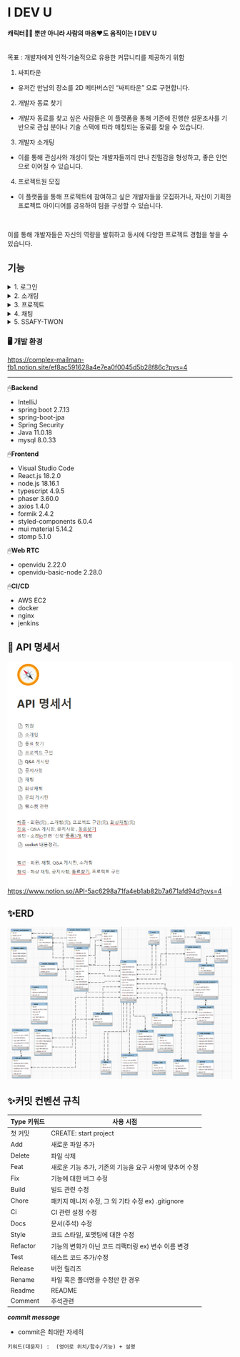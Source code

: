 # I DEV U
**캐릭터🧝‍♂️ 뿐만 아니라 사람의 마음❤️도 움직이는 I DEV U**
<br><br><br>
목표 : 개발자에게 인적·기술적으로 유용한 커뮤니티를 제공하기 위함

1. 싸피타운

 - 유저간 만남의 장소를 2D 메타버스인 “싸피타운” 으로 구현합니다. 

2. 개발자 동료 찾기

 - 개발자 동료를 찾고 싶은 사람들은 이 플랫폼을 통해 기존에 진행한 설문조사를 기반으로 관심 분야나 기술 스택에 따라 매칭되는 동료를 찾을 수 있습니다. 

3. 개발자 소개팅

 - 이를 통해 관심사와 개성이 맞는 개발자들끼리 만나 친밀감을 형성하고, 좋은 인연으로 이어질 수 있습니다.

4. 프로젝트원 모집

 - 이 플랫폼을 통해 프로젝트에 참여하고 싶은 개발자들을 모집하거나, 자신이 기획한 프로젝트 아이디어를 공유하여 팀을 구성할 수 있습니다.

 <br>

이를 통해 개발자들은 자신의 역량을 발휘하고 동시에 다양한 프로젝트 경험을 쌓을 수 있습니다.

## 기능

<details>
<summary>1. 로그인</summary>

![Alt text](readme사진/image-3.png)
![Alt text](readme사진/image-21.png)
![Alt text](readme사진/image-22.png)
</details>

<details>
<summary>2. 소개팅</summary>

![Alt text](readme사진/image-4.png)
![Alt text](readme사진/image-7.png)
![Alt text](readme사진/image-6.png)
</details>

<details>
<summary>3. 프로젝트</summary>
![Alt text](readme사진/image-8.png)
![Alt text](readme사진/image-9.png)
![Alt text](readme사진/image-10.png)
![Alt text](readme사진/image-11.png)
</details>

<details>
<summary>4. 채팅</summary>
![Alt text](readme사진/image-12.png)
![Alt text](readme사진/image-13.png)
![Alt text](readme사진/image-14.png)
</details>

<details>
<summary>5. SSAFY-TWON</summary>
![Alt text](readme사진/image-15.png)
![Alt text](readme사진/image-20.png)
![Alt text](readme사진/image-16.png)
![Alt text](readme사진/image-17.png)
![Alt text](readme사진/image-18.png)
![Alt text](readme사진/image-19.png)
</details>

### 🖥️ 개발 환경
https://complex-mailman-fb1.notion.site/ef8ac591628a4e7ea0f0045d5b28f86c?pvs=4

---

🖱**Backend**

- IntelliJ
- spring boot 2.7.13
- spring-boot-jpa
- Spring Security
- Java 11.0.18
- mysql 8.0.33

🖱**Frontend**

- Visual Studio Code
- React.js 18.2.0
- node.js 18.16.1
- typescript 4.9.5
- phaser 3.60.0
- axios 1.4.0
- formik 2.4.2
- styled-components 6.0.4
- mui material 5.14.2
- stomp 5.1.0

🖱**Web RTC**

- openvidu 2.22.0
- openvidu-basic-node 2.28.0

🖱**CI/CD**

- AWS EC2
- docker
- nginx
- jenkins

## 📑 API 명세서

![Alt text](readme사진/image-2.png)
https://www.notion.so/API-5ac6298a71fa4eb1ab82b7a671afd94d?pvs=4

## ✨ERD

![Alt text](readme사진/image.png)

## ✨커밋 컨벤션 규칙

| Type 키워드 | 사용 시점 |
| --- | --- |
| 첫 커밋 | CREATE: start project |
| Add | 새로운 파일 추가 |
| Delete | 파일 삭제 |
| Feat | 새로운 기능 추가, 기존의 기능을 요구 사항에 맞추어 수정 |
| Fix | 기능에 대한 버그 수정 |
| Build | 빌드 관련 수정 |
| Chore | 패키지 매니저 수정, 그 외 기타 수정 ex) .gitignore |
| Ci | CI 관련 설정 수정 |
| Docs | 문서(주석) 수정 |
| Style | 코드 스타일, 포맷팅에 대한 수정 |
| Refactor | 기능의 변화가 아닌 코드 리팩터링 ex) 변수 이름 변경 |
| Test | 테스트 코드 추가/수정 |
| Release | 버전 릴리즈 |
| Rename | 파일 혹은 폴더명을 수정만 한 경우 |
| Readme | README |
| Comment | 주석관련 |

 ***commit message***
  - commit은 최대한 자세히

`키워드(대문자) :  (영어로 위치/함수/기능) + 설명`

